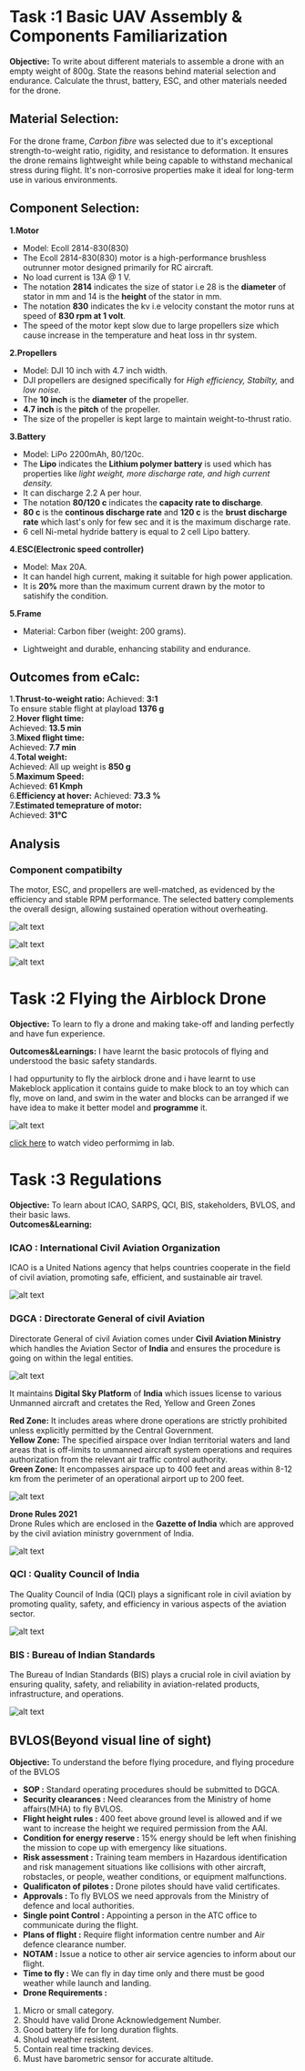 # Task :1 Basic UAV Assembly & Components Familiarization


**Objective:**
To write about different materials to assemble a drone with an empty weight of 800g. State the reasons behind material selection and endurance. Calculate the thrust, battery, ESC, and other materials needed for the drone.

## Material Selection:

For the drone frame, *Carbon fibre* was selected due to it's exceptional strength-to-weight ratio, rigidity, and resistance to deformation. It ensures the drone remains lightweight while being capable to withstand mechanical stress during flight. It's non-corrosive properties make it ideal for long-term use in various environments.

## Component Selection:

**1.Motor**
- Model: Ecoll 2814-830(830)
- The Ecoll 2814-830(830) motor is a high-performance brushless outrunner motor designed primarily for RC aircraft.
- No load current is 13A @ 1 V.
- The notation **2814** indicates the size of stator i.e 28 is the **diameter** of stator in mm and 14 is the **height** of the stator in mm.
- The notation **830** indicates the kv i.e velocity constant the motor runs at speed of **830 rpm at 1 volt**.
- The speed of the motor kept slow due to large propellers size which cause increase in the temperature and heat loss in thr system.

**2.Propellers**

- Model: DJI 10 inch with 4.7 inch width.
- DJI propellers are designed specifically for *High efficiency,* *Stabilty,* and *low noise.*
- The **10 inch** is the **diameter** of the propeller.
- **4.7 inch** is the **pitch** of the propeller.
- The size of the propeller is kept large to maintain weight-to-thrust ratio.


 **3.Battery**

 - Model: LiPo 2200mAh, 80/120c.
 - The **Lipo** indicates the **Lithium polymer battery** is used which has properties like *light weight, more discharge rate, and high current density.*
 - It can discharge 2.2 A per hour.
 - The notation **80/120 c** indicates the **capacity rate to discharge**.
 - **80 c** is the **continous discharge rate** and **120 c** is the **brust discharge rate** which last's only for few sec and it is the maximum discharge rate.
 - 6 cell Ni-metal hydride battery is equal to 2 cell Lipo battery.
  

**4.ESC(Electronic speed controller)**

- Model: Max 20A.
- It can handel high current, making it suitable for high power application.
- It is **20%** more than the maximum current drawn by the motor to satishify the condition.

**5.Frame**
- Material: Carbon fiber (weight: 200 grams).
  
- Lightweight and durable, enhancing stability and endurance.

## Outcomes from eCalc:

1.**Thrust-to-weight ratio:**
 Achieved:  **3:1** \
To ensure stable flight at playload **1376 g** \
 2.**Hover flight time:** \
 Achieved: **13.5 min** \
3.**Mixed flight time:** \
 Achieved: **7.7 min** \
4.**Total weight:** \
 Achieved: All up weight is **850 g**\
5.**Maximum Speed:** \
 Achieved: **61 Kmph** \
6.**Efficiency at hover:**
 Achieved: **73.3 %** \
7.**Estimated temeprature of motor:** \
 Achieved: **31°C**

## Analysis

### Component compatibilty 
The motor, ESC, and propellers are well-matched, as evidenced by the efficiency and stable RPM performance. The selected battery complements the overall design, allowing sustained operation without overheating.

![alt text](https://github.com/Vishalpolicepatil/Report-Level-1/blob/main/Screenshot%202025-05-03%20170333.png?raw=true)

![alt text](https://github.com/Vishalpolicepatil/Report-Level-1/blob/main/Screenshot%202025-05-03%20170409.png?raw=true)

![alt text](https://github.com/Vishalpolicepatil/Report-Level-1/blob/main/Screenshot%202025-05-03%20170427.png?raw=true)

# Task :2 Flying the Airblock Drone

**Objective:**
To learn to fly a drone and making take-off and landing perfectly and have fun experience.

**Outcomes&Learnings:** 
I have learnt the basic protocols of flying and understood the basic safety standards.

I had oppurtunity to fly the airblock drone and i have learnt to use Makeblock application it contains guide to make block to an toy which can fly, move on land, and swim in the water and blocks can be arranged if we have idea to make it better model and **programme** it.

![alt text](https://github.com/Vishalpolicepatil/Report-Level-1/blob/main/Airblock%20flying.drone.jpg?raw=true)

[click here](https://www.youtube.com/shorts/RL_wcow8nSk?feature=share) to watch video performimg in lab.

# Task :3 Regulations 

**Objective:** 
To learn about ICAO, SARPS, QCI, BIS, stakeholders, BVLOS, and their basic laws.\
**Outcomes&Learning:**
### ICAO : International Civil Aviation Organization 

ICAO is a United Nations agency that helps countries cooperate in the field of civil aviation, promoting safe, efficient, and sustainable air travel.

![alt text](https://github.com/Vishalpolicepatil/Report-Level-1/blob/main/icao_logo.jpg?raw=true)

### DGCA : Directorate General of civil Aviation
Directorate General of civil Aviation comes under **Civil Aviation Ministry** which handles the Aviation Sector of **India** and ensures the procedure is going on within the legal entities.

![alt text](https://github.com/Vishalpolicepatil/Report-Level-1/blob/main/Screenshot%202025-03-30%20121844.png?raw=true)

It maintains **Digital Sky Platform** of **India** which issues license to various Unmanned aircraft and cretates the Red, Yellow and Green Zones 

**Red Zone:**
It includes areas where drone operations are strictly prohibited unless explicitly permitted by the Central Government. \
**Yellow Zone:**
 The specified airspace over Indian territorial waters and land areas that is off-limits to unmanned aircraft system operations and requires authorization from the relevant air traffic control authority. \
**Green Zone:**
It encompasses airspace up to 400 feet and areas within 8-12 km from the perimeter of an operational airport up to 200 feet.

![alt text](https://github.com/Vishalpolicepatil/Report-Level-1/blob/main/Sky%20platform.jpeg?raw=true)

**Drone Rules 2021** \
Drone Rules which are enclosed in the **Gazette of India** which are approved by the civil aviation ministry government of India.

![alt text](https://github.com/Vishalpolicepatil/Report-Level-1/blob/main/Screenshot%202025-03-30%20124429.png?raw=true)

### QCI : Quality Council of India 

The Quality Council of India (QCI) plays a significant role in civil aviation by promoting quality, safety, and efficiency in various aspects of the aviation sector. 

![alt text](https://github.com/Vishalpolicepatil/Report-Level-1/blob/main/quality%20council%20of%20india.png?raw=true)

### BIS : Bureau of Indian Standards 

The Bureau of Indian Standards (BIS) plays a crucial role in civil aviation by ensuring quality, safety, and reliability in aviation-related products, infrastructure, and operations.

![alt text](https://github.com/Vishalpolicepatil/Report-Level-1/blob/main/Bureau_of_Indian_Standards_BIS_3c31d16dc7.jpg?raw=true)

## BVLOS(Beyond visual line of sight)

**Objective:** To understand the before flying procedure, and flying procedure of the BVLOS

- **SOP :** Standard operating procedures should be submitted to DGCA.
- **Security clearances :** Need clearances from the Ministry of home affairs(MHA) to fly BVLOS.
- **Flight height rules :** 400 feet above ground level is allowed and if we want to increase the height we required permission from the AAI.
- **Condition for energy reserve :** 15% energy should be left when finishing the mission to cope up with emergency like situations.
- **Risk assessment :**  Training team members in Hazardous identification and risk management situations like collisions with other aircraft, robstacles, or people, weather conditions, or equipment malfunctions. 
- **Qualificaton of pilotes :** Drone pilotes should have valid certificates.
- **Approvals :** To fly BVLOS we need approvals from the Ministry of defence and local authorities.
- **Single point Control  :** Appointing a person in the ATC office to communicate during the flight.
- **Plans of flight :** Require flight information centre number and Air defence clearance number.
- **NOTAM :** Issue a notice to other air service agencies to inform about our flight.
- **Time to fly :** We can fly in day time only and there must be good weather while launch and landing.
- **Drone Requirements :**
1. Micro or small category. 
2. Should have valid Drone Acknowledgement Number. 
3. Good battery life for long duration flights.
4. Sholud weather resistent.
5. Contain real time tracking devices.
6. Must have barometric sensor for accurate altitude.





